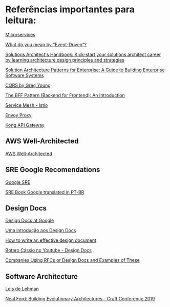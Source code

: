 Referências importantes para leitura:
=====================================

[Microservices](https://martinfowler.com/articles/microservices.html)

[What do you mean by “Event-Driven”?](https://martinfowler.com/articles/201701-event-driven.html)

[Solutions Architect's Handbook: Kick-start your solutions architect career by learning architecture design principles and strategies](https://www.amazon.com/Solutions-Architects-Handbook-Kick-start-architecture-ebook/dp/B0855XQZ44/ref=sr_1_1?crid=14KQT9QKZ13KN&keywords=solution+architect+handbook&qid=1676911165&s=books&sprefix=solution+architect+handbook%2Cstripbooks%2C105&sr=1-1)

[Solution Architecture Patterns for Enterprise: A Guide to Building Enterprise Software Systems](https://www.amazon.com/Solution-Architecture-Patterns-Enterprise-Building-ebook/dp/B0BQ69KGLB/ref=sr_1_1?keywords=solution+architecture+patterns+for+enterprise&qid=1676911335&s=books&sprefix=solution+architecture+p%2Cstripbooks%2C82&sr=1-1)

[CQRS by Greg Young](https://cqrs.files.wordpress.com/2010/11/cqrs_documents.pdf)

[The BFF Pattern (Backend for Frontend): An Introduction](https://blog.bitsrc.io/bff-pattern-backend-for-frontend-an-introduction-e4fa965128bf)

[Service Mesh - Istio](https://istio.io/)

[Envoy Proxy](https://www.envoyproxy.io/)

[Kong API Gateway](https://docs.konghq.com/)

## AWS Well-Architected
[AWS Well-Architected](https://aws.amazon.com/pt/architecture/well-architected/?wa-lens-whitepapers.sort-by=item.additionalFields.sortDate&wa-lens-whitepapers.sort-order=desc&wa-guidance-whitepapers.sort-by=item.additionalFields.sortDate&wa-guidance-whitepapers.sort-order=desc)

## SRE Google Recomendations
[Google SRE](https://sre.google/resources/)

[SRE Book Google translated in PT-BR](https://elven.works/livro-sre-google/)

## Design Docs
[Design Docs at Google](https://www.industrialempathy.com/posts/design-docs-at-google/#the-design-doc-lifecycle)

[Uma introdução aos Design Docs](https://medium.com/inside-picpay/uma-introdu%C3%A7%C3%A3o-aos-design-docs-8590f28f4cc1)

[How to write an effective design document](https://rinaarts.com/how-to-write-an-effective-design-document/)

[Botaro Cássio no Youtube - Design Docs](https://www.youtube.com/watch?v=7V3zX1IZLyw)

[Companies Using RFCs or Design Docs and Examples of These](https://blog.pragmaticengineer.com/rfcs-and-design-docs/)

## Software Architecture
[Leis de Lehman](https://users.ece.utexas.edu/~perry/work/papers/feast1.pdf)

[Neal Ford: Building Evolutionary Architectures - Craft Conference 2019](https://www.youtube.com/watch?v=xJj9vgDz33U&ab_channel=CraftHubEvents)